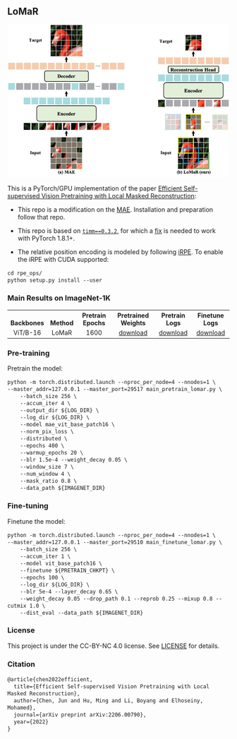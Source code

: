 ## LoMaR

<p align="center">
  <img src="assests/model_architecture.jpg" width="500">
</p>


This is a PyTorch/GPU implementation of the paper [Efficient Self-supervised Vision Pretraining with Local Masked Reconstruction](https://arxiv.org/abs/2206.00790):



* This repo is a modification on the [MAE](https://github.com/facebookresearch/mae). Installation and preparation follow that repo.

* This repo is based on [`timm==0.3.2`](https://github.com/rwightman/pytorch-image-models), for which a [fix](https://github.com/rwightman/pytorch-image-models/issues/420#issuecomment-776459842) is needed to work with PyTorch 1.8.1+.

* The relative position encoding is modeled by following [iRPE](https://github.com/microsoft/Cream/tree/main/iRPE). To enable the iRPE with CUDA supported: 
```
cd rpe_ops/
python setup.py install --user
```



### Main Results on ImageNet-1K
<table><tbody>
<!-- START TABLE -->
<!-- TABLE HEADER -->
<th valign="bottom">Backbones</th>
<th valign="bottom">Method</th>
<th valign="bottom">Pretrain Epochs</th>
<th valign="bottom">Pretrained Weights</th>
<th valign="bottom">Pretrain Logs</th>
<th valign="bottom">Finetune Logs</th>
<!-- TABLE BODY -->
<tr><td align="center">ViT/B-16</td>
<td align="center">LoMaR</td>
<td align="center">1600</td>
<td align="center"><a href="https://drive.google.com/file/d/160kBTk95xOOCDVKPmxVADWtfqSMzRexW/view?usp=sharing">download</a></td>
<td align="center"><a href="https://drive.google.com/file/d/1OltaZ1JXVDqkYA72ZjbGRA1QzwAqktsU/view?usp=sharing">download</a></td>
<td align="center"><a href="https://drive.google.com/file/d/1in72Z5ZPcfYuKnfLcwkIjyBOXXPi4CE7/view?usp=sharing">download</a></td>
</tr>
</tbody></table>



### Pre-training
Pretrain the model:

```
python -m torch.distributed.launch --nproc_per_node=4 --nnodes=1 \
--master_addr=127.0.0.1 --master_port=29517 main_pretrain_lomar.py \
    --batch_size 256 \
    --accum_iter 4 \
    --output_dir ${LOG_DIR} \
    --log_dir ${LOG_DIR} \
    --model mae_vit_base_patch16 \
    --norm_pix_loss \
    --distributed \
    --epochs 400 \
    --warmup_epochs 20 \
    --blr 1.5e-4 --weight_decay 0.05 \
    --window_size 7 \
    --num_window 4 \
    --mask_ratio 0.8 \
    --data_path ${IMAGENET_DIR}
```

### Fine-tuning
Finetune the model:

```
python -m torch.distributed.launch --nproc_per_node=4 --nnodes=1 \
--master_addr=127.0.0.1 --master_port=29510 main_finetune_lomar.py \
    --batch_size 256 \
    --accum_iter 1 \
    --model vit_base_patch16 \
    --finetune ${PRETRAIN_CHKPT} \
    --epochs 100 \
    --log_dir ${LOG_DIR} \
    --blr 5e-4 --layer_decay 0.65 \
    --weight_decay 0.05 --drop_path 0.1 --reprob 0.25 --mixup 0.8 --cutmix 1.0 \
    --dist_eval --data_path ${IMAGENET_DIR}

```


### License

This project is under the CC-BY-NC 4.0 license. See [LICENSE](LICENSE) for details.



### Citation

```
@article{chen2022efficient,
  title={Efficient Self-supervised Vision Pretraining with Local Masked Reconstruction},
  author={Chen, Jun and Hu, Ming and Li, Boyang and Elhoseiny, Mohamed},
  journal={arXiv preprint arXiv:2206.00790},
  year={2022}
}
```